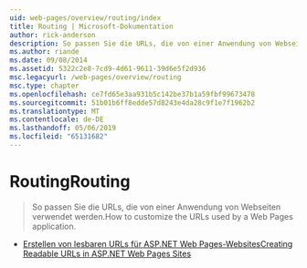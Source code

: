 ```yaml
---
uid: web-pages/overview/routing/index
title: Routing | Microsoft-Dokumentation
author: rick-anderson
description: So passen Sie die URLs, die von einer Anwendung von Webseiten verwendet werden.
ms.author: riande
ms.date: 09/08/2014
ms.assetid: 5322c2e8-7cd9-4d61-9611-39d6e5f2d936
msc.legacyurl: /web-pages/overview/routing
msc.type: chapter
ms.openlocfilehash: ce7fd65e3aa931b5c142be37b1a59fbf99673478
ms.sourcegitcommit: 51b01b6ff8edde57d8243e4da28c9f1e7f1962b2
ms.translationtype: MT
ms.contentlocale: de-DE
ms.lasthandoff: 05/06/2019
ms.locfileid: "65131682"
---
```

# <a name="routing"></a><span data-ttu-id="d4a75-103">Routing</span><span class="sxs-lookup"><span data-stu-id="d4a75-103">Routing</span></span>

> <span data-ttu-id="d4a75-104">So passen Sie die URLs, die von einer Anwendung von Webseiten verwendet werden.</span><span class="sxs-lookup"><span data-stu-id="d4a75-104">How to customize the URLs used by a Web Pages application.</span></span>

- [<span data-ttu-id="d4a75-105">Erstellen von lesbaren URLs für ASP.NET Web Pages-Websites</span><span class="sxs-lookup"><span data-stu-id="d4a75-105">Creating Readable URLs in ASP.NET Web Pages Sites</span></span>](creating-readable-urls-in-aspnet-web-pages-sites.md)
